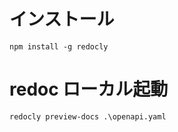 # インストール

```
npm install -g redocly
```

# redoc ローカル起動

```
redocly preview-docs .\openapi.yaml
```
